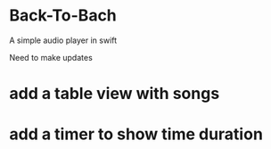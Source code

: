 # Back-To-Bach
A simple audio player in swift

Need to make updates

# add a table view with songs
# add a timer to show time duration

